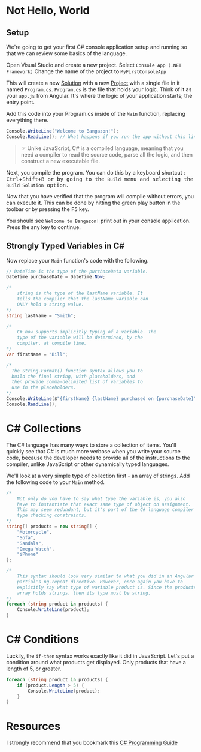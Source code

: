# Not Hello, World

## Setup

We're going to get your first C# console application setup and running so that we can review some basics of the language.

Open Visual Studio and create a new project.
Select `Console App (.NET Framework)`
Change the name of the project to `MyFirstConsoleApp`

This will create a new [Solution](https://docs.microsoft.com/en-us/visualstudio/extensibility/internals/solutions-overview) with a new [Project](https://docs.microsoft.com/en-us/visualstudio/extensibility/internals/projects) with a single file in it named `Program.cs`.
`Program.cs` is the file that holds your logic. Think of it as your `app.js` from Angular. It's where the logic of your application starts; the entry point.

Add this code into your Program.cs inside of the `Main` function, replacing everything there.

```cs
Console.WriteLine("Welcome to Bangazon!");
Console.ReadLine(); // What happens if you run the app without this line?
```

> ☞ Unike JavaScript, C# is a compiled language, meaning that you need a compiler to read the source code, parse all the logic, and then construct a new executable file.

Next, you compile the program. You can do this by a keyboard shortcut : <kbd>Ctrl</kbd>+<kbd>Shift<kbd>+<kbd>B</kbd> or by going to the `Build` menu and 
selecting the `Build Solution` option.

Now that you have verified that the program will compile without errors, you can execute it.  This can be done by hitting the green play button in the toolbar or by pressing the <kbd>F5</kbd> key. 

You should see `Welcome to Bangazon!` print out in your console application. Press the any key to continue.

## Strongly Typed Variables in C#

Now replace your `Main` function's code with the following.

```cs
// DateTime is the type of the purchaseData variable.
DateTime purchaseDate = DateTime.Now;

/*
    string is the type of the lastName variable. It
    tells the compiler that the lastName variable can
    ONLY hold a string value.
*/
string lastName = "Smith";

/*
    C# now supports implicitly typing of a variable. The
    type of the variable will be determined, by the
    compiler, at compile time.
*/
var firstName = "Bill";

/*
  The String.Format() function syntax allows you to
  build the final string, with placeholders, and
  then provide comma-delimited list of variables to
  use in the placeholders.
*/
Console.WriteLine($"{firstName} {lastName} purchased on {purchaseDate}");
Console.ReadLine();
```

# C# Collections

The C# language has many ways to store a collection of items. You'll quickly see that C# is much more verbose when you write your source code, because the developer needs to provide all of the instructions to the compiler, unlike JavaScript or other dynamically typed languages.

We'll look at a very simple type of collection first - an array of strings. Add the following code to your `Main` method.

```cs
/*
    Not only do you have to say what type the variable is, you also
    have to instantiate that exact same type of object on assignment.
    This may seem redundant, but it's part of the C# language compiler's
    type checking constraints.
*/
string[] products = new string[] {
    "Motorcycle",
    "Sofa",
    "Sandals",
    "Omega Watch",
    "iPhone"
};

/*
    This syntax should look very similar to what you did in an Angular
    partial's ng-repeat directive. However, once again you have to
    explicitly say what type of variable product is. Since the products
    array holds strings, then its type must be string.
*/
foreach (string product in products) {
    Console.WriteLine(product);
}
```

# C# Conditions

Luckily, the `if-then` syntax works exactly like it did in JavaScript. Let's put a condition around what products get displayed. Only products that have a length of 5, or greater.

```cs
foreach (string product in products) {
    if (product.Length > 5) {
        Console.WriteLine(product);
    }
}
```

# Resources

I strongly recommend that you bookmark this [C# Programming Guide](https://docs.microsoft.com/en-us/dotnet/csharp/programming-guide/index)
